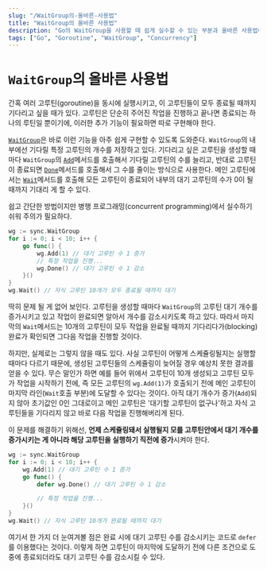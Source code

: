 ```yaml
---
slug: "/WaitGroup의-올바른-사용법"
title: "WaitGroup의 올바른 사용법"
description: "Go의 WaitGroup을 사용할 때 쉽게 실수할 수 있는 부분과 올바른 사용법에 대해"
tags: ["Go", "Goroutine", "WaitGroup", "Concurrency"]
---
```


# `WaitGroup`의 올바른 사용법

간혹 여러 고루틴(goroutine)을 동시에 실행시키고, 이 고루틴들이 모두 종료될 때까지 기다리고 싶을 때가 있다.
고루틴은 단순히 주어진 작업을 진행하고 끝나면 종료되는 하나의 루틴일 뿐이기에,
이러한 추가 기능이 필요하면 따로 구현해야 한다.

[`WaitGroup`](https://pkg.go.dev/sync#WaitGroup)은 바로 이런 기능을 아주 쉽게 구현할 수 있도록 도와준다.
`WaitGroup`의 내부에선 기다릴 특정 고루틴의 개수를 저장하고 있다.
기다리고 싶은 고루틴을 생성할 때마다 `WaitGroup`의 [`Add`](https://pkg.go.dev/sync#WaitGroup.Add)메서드를 호출해서 기다릴 고루틴의 수를 늘리고,
반대로 고루틴이 종료되면 [`Done`](https://pkg.go.dev/sync#WaitGroup.Done)메서드를 호출해서 그 수를 줄이는 방식으로 사용한다.
메인 고루틴에서는 [`Wait`](https://pkg.go.dev/sync#WaitGroup.Wait)메서드를 호출해 모든 고루틴이 종료되어 내부의 대기 고루틴의 수가 0이 될 때까지 기대리 게 할 수 있다.

쉽고 간단한 방법이지만 병행 프로그래밍(concurrent programming)에서 실수하기 쉬워 주의가 필요하다.

```go
wg := sync.WaitGroup
for i := 0; i < 10; i++ {
    go func() {
        wg.Add(1) // 대기 고루틴 수 1 증가
        // 특정 작업을 진행...
        wg.Done() // 대기 고루틴 수 1 감소
    }()
}
wg.Wait() // 자식 고루틴 10개가 모두 종료될 때까지 대기
```

딱히 문제 될 게 없어 보인다.
고루틴을 생성할 때마다 `WaitGroup`의 고루틴 대기 개수를 증가시키고 있고
작업이 완료되면 알아서 개수를 감소시키도록 하고 있다.
따라서 마지막의 `Wait`메서드는 10개의 고루틴이 모두 작업을 완료될 때까지 기다리다가(blocking)
완료가 확인되면 그다음 작업을 진행할 것이다.

하지만, 실제로는 그렇지 않을 때도 있다.
사실 고루틴이 어떻게 스케쥴링될지는 실행할 때마다 다르기 때문에,
생성된 고루틴들의 스케쥴링이 늦어질 경우 예상치 못한 결과를 얻을 수 있다.
무슨 말인가 하면 예를 들어 위에서 고루틴이 10개 생성되고 고루틴 모두가 작업을 시작하기 전에,
즉 모든 고루틴의 `wg.Add(1)`가 호출되기 전에 메인 고루틴이 마지막 라인(`Wait`호출 부분)에 도달할 수 있다는 것이다.
아직 대기 개수가 증가(`Add`)되지 않아 초기값인 0인 그대로이고
메인 고루틴은 '대기할 고루틴이 없구나'하고 자식 고루틴들을 기다리지 않고 바로 다음 작업을 진행해버리게 된다.

이 문제를 해결하기 위해선, **언제 스케쥴링돼서 실행될지 모를 고루틴안에서 대기 개수를 증가시키는 게 아니라
해당 고루틴을 실행하기 직전에 증가**시켜야 한다.

```go
wg := sync.WaitGroup
for i := 0; i < 10; i++ {
    wg.Add(1) // 대기 고루틴 수 1 증가
    go func() {
        defer wg.Done() // 대기 고루틴 수 1 감소

        // 특정 작업을 진행...
    }()
}
wg.Wait() // 자식 고루틴 10개가 완료될 때까지 대기
```

여기서 한 가지 더 눈여겨볼 점은 완료 시에 대기 고루틴 수를 감소시키는 코드로 `defer`를 이용했다는 것이다.
이렇게 하면 고루틴이 마지막에 도달하기 전에 다른 조건으로 도중에 종료되더라도 대기 고루틴 수를 감소시킬 수 있다.

